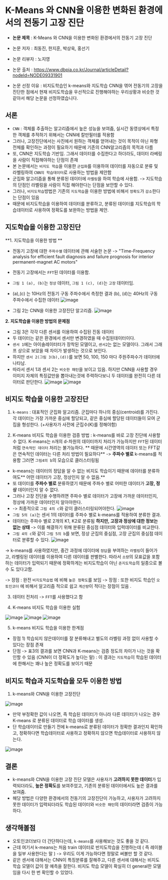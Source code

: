 # K-Means 와 CNN을 이용한 변화된 환경에서의 전동기 고장 진단
- **논문 제목** : K-Means 와 CNN을 이용한 변화된 환경에서의 전동기 고장 진단

- 논문 저자 : 최동진, 한지훈, 박상욱, 홍선기
- 논문 리뷰자 : 노지영
- 논문 출처 : https://www.dbpia.co.kr/Journal/articleDetail?nodeId=NODE09331901

- 논문 선정 이유 : 비지도학습인 k-means와 지도학습 CNN을 엮어 전동기의 고장을 진단한 점에서 현재 비지도학습을 우선적으로 진행해야하는 우리상황과 비슷한 것 같아서 해당 논문을 선정하였습니다.


## 서론 
-  `CNN` : 객체를 추출하는 알고리즘에서 높은 성능을 보여줌, 실시간 동영상에서 특정한 객체를 추적하기 위해서는 CNN에 칼만필터를 적용함 
-  그러나, 고장진단에서는 사진에서 원하는 객체를 얻어내는 것이 목적이 아닌 파형 전체를 확인하는 과정이 필요하기 때문에 기존의 CNN알고리즘의 목적과 다름 
-  또, CNN은 지도학습 기반임. 그래서 데이터를 수집한다고 하더라도, 데이터 라베링을 사람이 직접해야하는 단점이 존재
-  본 논문에서는 `비지도 학습`을 이용한 `군집화`를 이용하여 데이터를 자동으로 분류 및 라벨링하여 `CNN의 학습데이터`로 사용하는 방법을 제안함
-  군집화 알고리즘을 통해 분류된 데이터에 `라벨링`을 하여 학습에 사용함. -> 지도학습의 단점인 라벨링을 사람이 직접 해야한다는 단점을 보안할 수 있다. 
-  그러나, `비지도학습`방법은 기존의 `지도학습`을 이용한 방법에 비해서 `정확도`가 `감소`한다는 단점이 있음
-  때문에 비지도학습을 이용하여 데이터를 분류하고, 분류된 데이터를 지도학습의 학습데이터로 사용하여 정확도를 보완하는 방법을 제안.
 
## 지도학습을 이용한 고장진단
**1. 지도학습을 이용한 방법 **
- 전동기 고장에 대한 `주파수별` 데이터에 관해 서술한 논문 -> "Time-Frequency analysis for efficient fault diagnosis and failure prognosis for interior permanent-magnet AC motors"
- 전동기 고장에서는 `FFT`된 데이터를 이용함.
- `그림 1 (a), (b)`는 `정상` 데이터, `그림 1 (c), (d)`는 `고장` 데이터임.
- (a),(c) 는 10Hz의 전동기 구동 주파수에서 측정한 결과 (b), (d)는 40Hz의 구동 주파수에서 수집한 데이터
  ![image](https://user-images.githubusercontent.com/51046701/128641952-e1a6f4d1-11ca-45ce-8572-d4285d32b2c3.png)



- 그림 2는 CNN을 이용한 고장진단 알고리즘. 
 ![image](https://user-images.githubusercontent.com/51046701/128642025-f15a13dd-54bd-4020-87dd-75dca63fcb23.png)


**2. 지도학습을 이용한 방법의 문제점**
- 그림 3은 각각 다른 센서를 이용하여 수집된 진동 데이터 
- 두 데이터는 같은 환경에서 센서만 변경하였을 때 수집된데이터이다. 
- `센서 1`에는 아이솔레이터터가 장착된 모델이고, `센서2`는 없는 모델이다. 그래서 그래프 상으로 보았을 때 차이가 발생하는 것으로 보인다. 
- 하지만 `센서 2(그림 3(b),(d))`를 보면 50, 100, 150 마다 주원주파수가 데이터에 나타남.
- 따라서 센서 1과 센서 2는 `비슷한 패턴`을 보이고 있음. 하지만 CNN을 사용할 경우 이미지 자체의 특징값만을 뽑아내는것에 주력하다보니 두 데이터를 완전히 다른 데이터로 판단한다.
 ![image](https://user-images.githubusercontent.com/51046701/128648035-72ade9b7-8a9e-4be7-9a66-ccf9928f0ac2.png)
 ![image](https://user-images.githubusercontent.com/51046701/128648048-7ff9b9a9-4dc7-40dc-a4aa-1895428c453d.png)

## 비지도 학습을 이용한 고장진단
 1. `k-means`
 : 대표적인 군집화 알고리즘. 군집마다 하나의 중심(centroid)를 가진다. 
 각 데이터는 가장 가까운 중심에 할당되고, 같은 중심에 할당된 데이터들이 모여 군집을 형성한다. (+사용자가 사전에 군집수(K)를 정해야함)
 
 2. K-means 비지도 학습을 이용한 검증 방법 
 : k-means를 바로 고장 진단에 사용할 수 없다. K-means는 n개의 d-차원의 데이터까지 처리가 가능하지만 `FFT`된 데이터처럼 `연속적인 데이터` 처리는 불가능하다.
** 때문에 시간영역의 데이터 또는 FFT같은 연속적인 데이터는 다른 처리 방법이 필요하다**
-> **주파수 별로** k-means를 적용함 그러면 `그림4의 b`의 모습으로 클러스터링됨
- k-means는 데이터의 정답을 알 수 없는 비지도 학습이기 때문에 데이터를 분류하여도** 어떤 데이터가 고장, 정상인지 알 수 없음.**
- 또 데이터를 **주파수 별로** 분류하였기 때문에 주파수 별로 어떠한 데이터가 **고장, 정상** 데이터인지 알 수 없다. 
- 그러나 고장 진단을 수행하려면 주파수 별로 데이터가 고장에 가까운 데이터인지, 정상에 가까운 데이터인지 알아야한다. 
- -> 최종적으로 `그림 4의 c`와 같이 클러스터링되어야한다.
![image](https://user-images.githubusercontent.com/51046701/128640884-bbcd24b0-7d6c-4a9b-9d54-81474aa4ce80.png)
- `그림 5의 (a)`는 센서 1의 데이터를 주파수 별로 k-means를 적용하여 분류한 결과.
- 데이터는 주파수 별로 2개의 K1, K2로 분류됨 **하지만, 고장과 정상에 대한 정보는 없는 상태** -> 이를 해결하기 위해 분류된 중심점 데이터와 입력데이터를 비교한다. 
- `그림 4의 c`와 같이 `그림 5의 b`를 보면, 정상 군집의 중심점, 고장 군집의 중심점 데이터로 분류할 수 있다.
 ![image](https://user-images.githubusercontent.com/51046701/128641198-a2a0de2a-9d57-4556-9838-87065f9c578a.png)

-> k-means를 사용하였지만, 중간 과정에 데이터에 `정답`을 부여하는 `라벨링`이 들어가고, 라벨링된 데이터를 이용하여 다른 데이터를 판별한다. 따라서 `소량`의 모표값을 포함하는 데이터가 입력되기 때문에 정확하게는 비지도학습이 아닌 `준지도학습`의 일종으로 볼 수 도 있다고함.

-> 장점 : 완전 `비지도학습법` 에 비해 `높은 정확도`를 보임
-> 장점 : 또한 비지도 학습인 `오토인코더` 에 비해서 알고리즘 적으로 쉽고 `계산량`이 적다는 장점이 있음 .

3. 데이터 전처리 
-> `FFT`를 사용했다고 함

4. K-means 비지도 학습을 이용한 실험 
 
 ![image](https://user-images.githubusercontent.com/51046701/128641393-6dce7112-e527-4a55-8f84-609837990c1b.png)
 ![image](https://user-images.githubusercontent.com/51046701/128641410-86e374c2-c92f-4b7f-b4c2-68039148748d.png)
 ![image](https://user-images.githubusercontent.com/51046701/128641423-f4da8c8c-7d47-4036-94ff-3ec013d64828.png)

5. k-means 비지도 학습을 이용한 한계점
- 장점 1) 학습되지 않은데이터를 잘 분류해내고 별도의 라벨링 과정 없이 사용할 수 있다는 장점 존재 
- 단점 -> 표3의 결과를 보면 CNN과 K-means는 검증 정도의 차이가 나는 것을 확인할 수 있음 (CNN이 더 정확도가 높다는 말) : 이 결과는 `지도학습`이 학습된 데이터에 한해서는 꽤나 높은 정확도를 보이기 때문 

## 비지도 학습과 지도학습을 모두 이용한 방법 
1. k-means와 CNN을 이용한 고장진단

 ![image](https://user-images.githubusercontent.com/51046701/128648270-b390fce7-a1df-479f-a0d2-91807cc0ccd1.png)

- 만약 부정확한 값이 나오면, 즉 학습된 데이터가 아니라 다른 데이터가 나오는 경우 K-means 로 분류된 데이터로 학습 데이터를 생성.
- 단 학습데이터로 만들기 전에 k-means로 분류된 데이터가 정확한 결과인지 확인하고, 정확하다면 학습데이터로 사용하고 정확하지 않으면 학습데이터로 사용하지 않는다.

 ![image](https://user-images.githubusercontent.com/51046701/128648423-fc26ec53-57da-447d-a1e4-8a666b85518a.png)


## 결론 
- k-means와 CNN을 이용한 고장 진단 모델은 사용자가 **고려하지 못한 데이터**가 입력되더라도, **높은 정확도**를 보여주었고, 기존의 분류된 데이터에서도 높은 결과를 보여줌. 
- 해당 방법은 다양한 환경에서의 전동기의 고장진단이 가능하고, 사용자가 고려하지 못한 데이터가 입력되더라도 학습된 데이터와 `비슷한 패턴`의 데이터라면 검증이 가능하다.


## 생각해볼점 
- 오토인코더보다 더 간단하다는데, `k-means`를 사용해보는 것도 좋을 것 같다. 
- 근데 여기서 k-means는 처음 train 데이터로 반지도학습을 진행하는데 ( 즉 레이블을 일부 사용한다는 말 ) -> 우리도 이게 가능하다면 정말로 써볼만 할 것 같다. 
- 같은 센서에 대해서는 CNN이 특징분류를 잘해주고, 다른 센서에 대해서는 비지도학습 모델이 값이 잘 예측을 잘한다. 비지도 학습 모델이 확실히 더 general한 모델임을 다시 한 번 확인할 수 있었다. 
